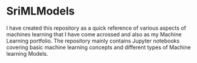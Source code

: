 # SriMLModels
I have created this repository as a quick reference of various aspects of machines learning that I have come acrossed and also as my Machine Learning portfolio.
The repository mainly contains Jupyter notebooks covering basic machine learning concepts and different types of Machine learning Models. 
